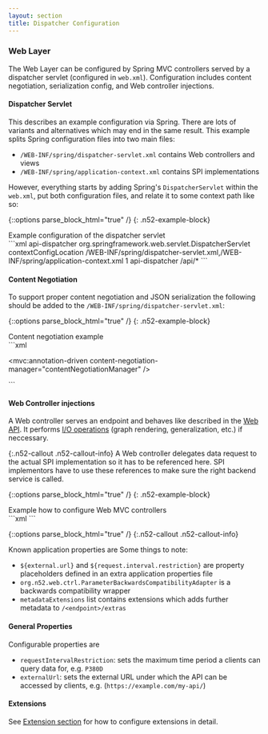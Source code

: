 ```yaml
---
layout: section
title: Dispatcher Configuration
---
```


### Web Layer
The Web Layer can be configured by Spring MVC controllers served by a dispatcher servlet 
(configured in `web.xml`). Configuration includes content negotiation, serialization config, 
and Web controller injections.

#### Dispatcher Servlet

This describes an example configuration via Spring. There are lots of variants and 
alternatives which may end in the same result. This example splits Spring configuration 
files into two main files:

* `/WEB-INF/spring/dispatcher-servlet.xml` contains Web controllers and views
* `/WEB-INF/spring/application-context.xml` contains SPI implementations

However, everything starts by adding Spring's `DispatcherServlet` within the `web.xml`, 
put both configuration files, and relate it to some context path like so:

{::options parse_block_html="true" /}
{: .n52-example-block}
<div>
<div class="btn n52-example-caption n52-example-toggler active" type="button" data-toggle="button">
Example configuration of the dispatcher servlet
</div>
```xml
<servlet>
  <servlet-name>api-dispatcher</servlet-name>
  <servlet-class>org.springframework.web.servlet.DispatcherServlet</servlet-class>
  <init-param>
     <param-name>contextConfigLocation</param-name>
     <param-value>/WEB-INF/spring/dispatcher-servlet.xml,/WEB-INF/spring/application-context.xml</param-value>
  </init-param>
  <load-on-startup>1</load-on-startup>
</servlet>

<servlet-mapping>
  <servlet-name>api-dispatcher</servlet-name>
  <url-pattern>/api/*</url-pattern>
</servlet-mapping>
```
</div>

#### Content Negotiation
To support proper content negotiation and JSON serialization the following should be 
added to the `/WEB-INF/spring/dispatcher-servlet.xml`:

{::options parse_block_html="true" /}
{: .n52-example-block}
<div>
<div class="btn n52-example-caption n52-example-toggler active" type="button" data-toggle="button">
Content negotiation example
</div>
```xml
<mvc:annotation-driven />
<ctx:annotation-config />

<bean id="objectMapper" class="com.fasterxml.jackson.databind.ObjectMapper">
    <property name="serializationInclusion" value="NON_NULL" />
</bean>

<bean id="jsonViewResolver" class="org.springframework.web.servlet.view.json.MappingJackson2JsonView">
    <property name="extractValueFromSingleKeyModel" value="true" />
    <property name="objectMapper" ref="objectMapper" />
</bean>

<mvc:annotation-driven content-negotiation-manager="contentNegotiationManager" />

<bean id="contentNegotiationManager" class="org.springframework.web.accept.ContentNegotiationManagerFactoryBean">
    <property name="defaultContentType" value="application/json" />
</bean>

<bean class="org.springframework.web.servlet.view.ContentNegotiatingViewResolver">
    <property name="defaultViews">
        <util:list>
            <ref bean="jsonViewResolver" />
        </util:list>
    </property>
</bean>
```
</div>

#### Web Controller injections
A Web controller serves an endpoint and behaves like described in the [Web API]({{site.baseurl}}/api.html). It 
performs [I/O operations]({{site.baseurl}}/io.html) (graph rendering, generalization, etc.) if neccessary.


{:.n52-callout .n52-callout-info}
A Web controller delegates data request to the actual SPI implementation so it has to be 
referenced here. SPI implementors have to use these references to make sure the right
backend service is called.

{::options parse_block_html="true" /}
{: .n52-example-block}
<div>
<div class="btn n52-example-caption n52-example-toggler active" type="button" data-toggle="button">
Example how to configure Web MVC controllers
</div>
```xml
<mvc:annotation-driven />
<ctx:annotation-config />

<!--
    This bean description file injects the Web binding layer. SPI implementation 
    beans have to match the ref-ids associated below.
-->

<bean class="org.n52.web.ctrl.ResourcesController">
    <property name="metadataService" ref="metadataService" />
</bean>

<bean class="org.n52.web.ctrl.SearchController">
    <property name="searchService" ref="searchService"/>
</bean>

<!-- a parent controller configuration -->
<bean class="org.n52.web.ctrl.ParameterController" id="parameterController" abstract="true">
    <!-- ${external.url} property is configured in an external properties file (see above) -->
    <property name="externalUrl" value="${external.url}" />
    <property name="metadataExtensions">
        <list>
            <bean class="org.n52.io.response.extension.LicenseExtension" />
        </list>
    </property>
</bean>

<bean class="org.n52.web.ctrl.OfferingsParameterController" parent="parameterController">
    <property name="parameterService">
        <bean class="org.n52.web.ctrl.ParameterBackwardsCompatibilityAdapter">
            <constructor-arg index="0" ref="offeringParameterService" />
        </bean>
    </property>
</bean>

<bean class="org.n52.web.ctrl.ServicesParameterController" parent="parameterController">
    <property name="parameterService">
        <bean class="org.n52.web.ctrl.ParameterBackwardsCompatibilityAdapter">
            <constructor-arg index="0" ref="serviceParameterService" />
        </bean>
    </property>
</bean>


<bean class="org.n52.web.ctrl.DatasetController" parent="parameterController">
    <property name="parameterService" ref="datasetService" />
    <property name="metadataExtensions">
        <list merge="true">
            <bean class="org.n52.io.extension.RenderingHintsExtension" />
            <bean class="org.n52.io.extension.StatusIntervalsExtension" />
            <bean class="org.n52.io.extension.resulttime.ResultTimeExtension">
                <property name="service" ref="resultTimeService" />
            </bean>
            <!-- Using DatabaseMetadataExtension requires some preparation work. -->
            <!--<bean class="org.n52.io.extension.metadata.DatabaseMetadataExtension" />-->
        </list>
    </property>
</bean>

<bean class="org.n52.web.ctrl.DataController">
    <property name="dataService" ref="datasetService" />
    <property name="datasetService" ref="datasetService" />
    <property name="preRenderingTask" ref="preRenderingJob" />
    <property name="requestIntervalRestriction" value="${request.interval.restriction}" />
</bean>
```
</div>

{::options parse_block_html="true" /}
{:.n52-callout .n52-callout-info}
<div>
Known application properties are 
Some things to note:

* `${external.url}` and `${request.interval.restriction}` are property placeholders defined in 
an extra application properties file
* `org.n52.web.ctrl.ParameterBackwardsCompatibilityAdapter` is a backwards compatibility wrapper
* `metadataExtensions` list contains extensions which adds further metadata to `/<endpoint>/extras`

</div>

#### General Properties
Configurable properties are 

* `requestIntervalRestriction`: sets the maximum time period a clients can query data for, e.g. `P380D`
* `externalUrl`: sets the external URL under which the API can be accessed by clients, e.g. (`https://example.com/my-api/`)


#### Extensions
See [Extension section]({{site.baseurl}}/extensions.html) for how to configure extensions in detail.

